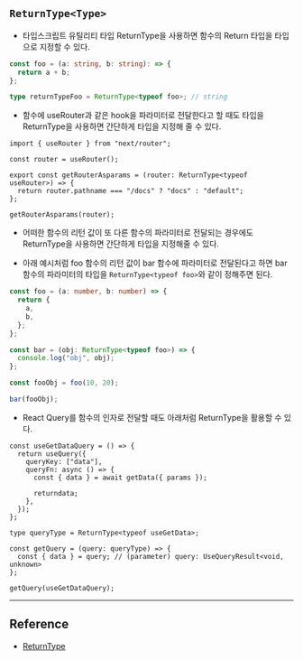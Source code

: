 ## `ReturnType<Type>`

- 타입스크립트 유틸리티 타입 ReturnType을 사용하면 함수의 Return 타입을 타입으로 지정할 수 있다.

```ts
const foo = (a: string, b: string): => {
  return a + b;
};

type returnTypeFoo = ReturnType<typeof foo>; // string
```

- 함수에 useRouter과 같은 hook을 파라미터로 전달한다고 할 때도 타입을 ReturnType을 사용하면 간단하게 타입을 지정해 줄 수 있다.

```tsx
import { useRouter } from "next/router";

const router = useRouter();

export const getRouterAsparams = (router: ReturnType<typeof useRouter>) => {
  return router.pathname === "/docs" ? "docs" : "default";
};

getRouterAsparams(router);
```

- 어떠한 함수의 리턴 값이 또 다른 함수의 파라미터로 전달되는 경우에도 ReturnType을 사용하면 간단하게 타입을 지정해줄 수 있다.

- 아래 예시처럼 foo 함수의 리턴 값이 bar 함수에 파라미터로 전달된다고 하면 bar 함수의 파라미터의 타입을 `ReturnType<typeof foo>`와 같이 정해주면 된다.

```ts
const foo = (a: number, b: number) => {
  return {
    a,
    b,
  };
};

const bar = (obj: ReturnType<typeof foo>) => {
  console.log("obj", obj);
};

const fooObj = foo(10, 20);

bar(fooObj);
```

- React Query를 함수의 인자로 전달할 때도 아래처럼 ReturnType을 활용할 수 있다.

```tsx
const useGetDataQuery = () => {
  return useQuery({
    queryKey: ["data"],
    queryFn: async () => {
      const { data } = await getData({ params });

      returndata;
    },
  });
};

type queryType = ReturnType<typeof useGetData>;

const getQuery = (query: queryType) => {
  const { data } = query; // (parameter) query: UseQueryResult<void, unknown>
};

getQuery(useGetDataQuery);
```

---

## Reference

- [ReturnType<Type>](https://www.typescriptlang.org/docs/handbook/utility-types.html)
